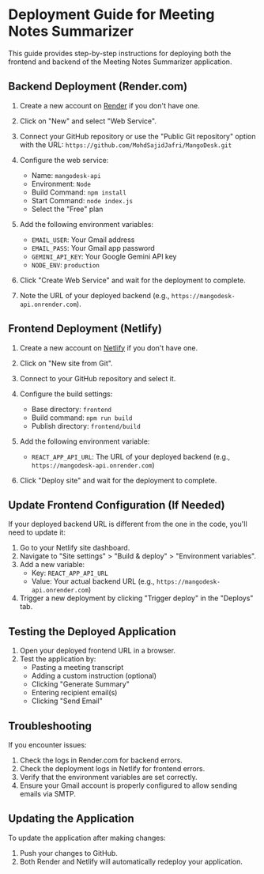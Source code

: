 # Deployment Guide for Meeting Notes Summarizer

This guide provides step-by-step instructions for deploying both the frontend and backend of the Meeting Notes Summarizer application.

## Backend Deployment (Render.com)

1. Create a new account on [Render](https://render.com/) if you don't have one.

2. Click on "New" and select "Web Service".

3. Connect your GitHub repository or use the "Public Git repository" option with the URL: `https://github.com/MohdSajidJafri/MangoDesk.git`

4. Configure the web service:
   - Name: `mangodesk-api`
   - Environment: `Node`
   - Build Command: `npm install`
   - Start Command: `node index.js`
   - Select the "Free" plan

5. Add the following environment variables:
   - `EMAIL_USER`: Your Gmail address
   - `EMAIL_PASS`: Your Gmail app password
   - `GEMINI_API_KEY`: Your Google Gemini API key
   - `NODE_ENV`: `production`

6. Click "Create Web Service" and wait for the deployment to complete.

7. Note the URL of your deployed backend (e.g., `https://mangodesk-api.onrender.com`).

## Frontend Deployment (Netlify)

1. Create a new account on [Netlify](https://www.netlify.com/) if you don't have one.

2. Click on "New site from Git".

3. Connect to your GitHub repository and select it.

4. Configure the build settings:
   - Base directory: `frontend`
   - Build command: `npm run build`
   - Publish directory: `frontend/build`

5. Add the following environment variable:
   - `REACT_APP_API_URL`: The URL of your deployed backend (e.g., `https://mangodesk-api.onrender.com`)

6. Click "Deploy site" and wait for the deployment to complete.

## Update Frontend Configuration (If Needed)

If your deployed backend URL is different from the one in the code, you'll need to update it:

1. Go to your Netlify site dashboard.
2. Navigate to "Site settings" > "Build & deploy" > "Environment variables".
3. Add a new variable:
   - Key: `REACT_APP_API_URL`
   - Value: Your actual backend URL (e.g., `https://mangodesk-api.onrender.com`)
4. Trigger a new deployment by clicking "Trigger deploy" in the "Deploys" tab.

## Testing the Deployed Application

1. Open your deployed frontend URL in a browser.
2. Test the application by:
   - Pasting a meeting transcript
   - Adding a custom instruction (optional)
   - Clicking "Generate Summary"
   - Entering recipient email(s)
   - Clicking "Send Email"

## Troubleshooting

If you encounter issues:

1. Check the logs in Render.com for backend errors.
2. Check the deployment logs in Netlify for frontend errors.
3. Verify that the environment variables are set correctly.
4. Ensure your Gmail account is properly configured to allow sending emails via SMTP.

## Updating the Application

To update the application after making changes:

1. Push your changes to GitHub.
2. Both Render and Netlify will automatically redeploy your application.
